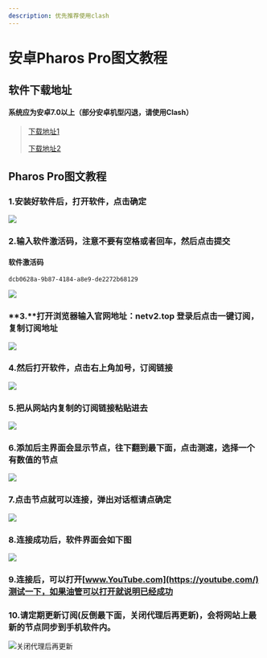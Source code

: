 ```yaml
---
description: 优先推荐使用clash
---
```


# 安卓Pharos Pro图文教程

## 软件下载地址

#### 系统应为安卓7.0以上（部分安卓机型闪退，请使用Clash）

> [下载地址1](https://pan.ututools.com/onedrive/01_%E8%BD%AF%E4%BB%B6/07_%E9%AD%94%E6%B3%95%E4%B8%8A%E7%BD%91/%E6%B0%B4%E6%BB%B4/PharosPro155.apk)
>
> [下载地址2](https://airnet.lanzoui.com/ixbxYq8k1za)

## Pharos Pro图文教程

### **1.安装好软件后，打开软件，点击确定**

![](../.gitbook/assets/p1.png)

### **2.输入软件激活码，注意不要有空格或者回车，然后点击提交**

#### **软件激活码** 

```text
dcb0628a-9b87-4184-a8e9-de2272b68129
```

![](../.gitbook/assets/p2.png)

### **3.**打开浏览器输入官网地址：netv2.top 登录后点击一键订阅，复制订阅地址

![](../.gitbook/assets/screenshot_2021-04-15-10-53-24-132_com.android.chrome.jpg)

### 4.**然后打开软件，点击右上角加号，订阅链接**

![](../.gitbook/assets/p4.png)

### 5.**把从网站内复制的订阅链接粘贴进去**

![](../.gitbook/assets/p5.png)

### 6.**添加后主界面会显示节点，往下翻到最下面，点击测速，选择一个有数值的节点**

![](../.gitbook/assets/p6.png)

### 7.**点击节点就可以连接，弹出对话框请点确定**

![](../.gitbook/assets/p7.png)

### 8.**连接成功后，软件界面会如下图**

![](../.gitbook/assets/p8.png)

### 9.连接后，可以打开[www.YouTube.com](https://youtube.com/)测试一下，如果油管可以打开就说明已经成功

### 10.**请定期更新订阅\(反倒最下面，关闭代理后再更新\)，会将网站上最新的节点同步到手机软件内。**

![&#x5173;&#x95ED;&#x4EE3;&#x7406;&#x540E;&#x518D;&#x66F4;&#x65B0;](../.gitbook/assets/p9.png)

